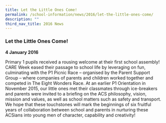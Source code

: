 ```yaml
---
title: Let the Little Ones Come!
permalink: /school-information/news/2016/let-the-little-ones-come/
description: ""
third_nav_title: 2016 News
---
```

### **Let the Little Ones Come!**
**4 January 2016**

Primary 1 pupils received a rousing welcome at their first school assembly! CARE Week eased their passage to school life by leveraging on fun, culminating with the P1 Picnic Race – organised by the Parent Support Group – where companies of parents and children worked together and competed in The Eight Wonders Race. At an earlier P1 Orientation in November 2015, our little ones met their classmates through ice-breakers and parents were invited to a briefing on the ACS philosophy, vision, mission and values, as well as school matters such as safety and transport. We hope that these touchstones will mark the beginnings of six fruitful years of collaboration between school and parents in nurturing these ACSians into young men of character, capability and creativity!